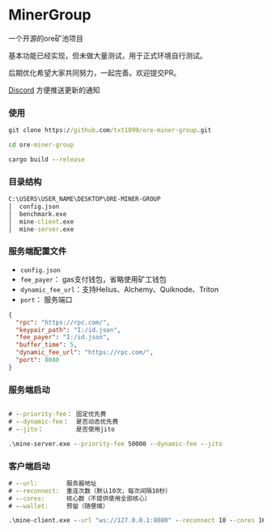 # MinerGroup
一个开源的ore矿池项目

基本功能已经实现，但未做大量测试，用于正式环境自行测试。

后期优化希望大家共同努力，一起完善。欢迎提交PR。


[Discord](https://discord.gg/jsgwCwbU)  方便推送更新的通知

### 使用

```cmd
git clone https://github.com/txt1899/ore-miner-group.git

cd ore-miner-group

cargo build --release
```

### 目录结构
```cmd
C:\USERS\USER_NAME\DESKTOP\ORE-MINER-GROUP
│  config.json
│  benchmark.exe
│  mine-client.exe
│  mine-server.exe
```

### 服务端配置文件
- `config.json`
- `fee_payer`： gas支付钱包，省略使用矿工钱包
- `dynamic_fee_url`：支持Helius、Alchemy、Quiknode、Triton
- `port`： 服务端口

```json
{
  "rpc": "https://rpc.com/",
  "keypair_path": "I:/id.json",
  "fee_payer": "I:/id.json",
  "buffer_time": 5,
  "dynamic_fee_url": "https://rpc.com/",
  "port": 8080
}

```

### 服务端启动
```cmd

# --priority-fee： 固定优先费
# --dynamic-fee：  是否动态优先费
# --jito：         是否使用jito

.\mine-server.exe --priority-fee 50000 --dynamic-fee --jito
```


### 客户端启动
```cmd
# --url:        服务器地址
# --reconnect:  重连次数（默认10次，每次间隔10秒）
# --cores:      核心数（不提供使用全部核心）
# --wallet:     预留（随便填）

.\mine-client.exe --url "ws://127.0.0.1:8080" --reconnect 10 --cores 16 --wallet "any" 

```